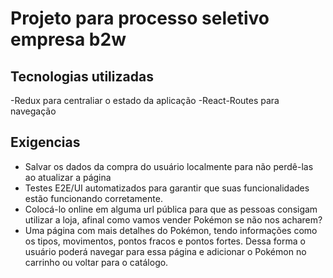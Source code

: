 # Projeto para processo seletivo empresa b2w 

## Tecnologias utilizadas 

-Redux para centraliar o estado da aplicação 
-React-Routes para navegação 



## Exigencias

* Salvar os dados da compra do usuário localmente para não perdê-las ao atualizar a página
* Testes E2E/UI automatizados para garantir que suas funcionalidades estão funcionando corretamente.
* Colocá-lo online em alguma url pública para que as pessoas consigam utilizar a loja, afinal como vamos vender Pokémon se não nos acharem?
* Uma página com mais detalhes do Pokémon, tendo informações como os tipos, movimentos, pontos fracos e pontos fortes. Dessa forma o usuário poderá navegar para essa página e adicionar o Pokémon no carrinho ou voltar para o catálogo.

